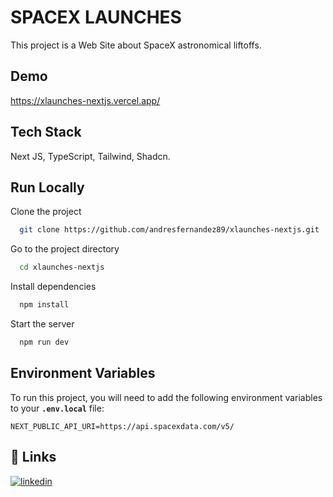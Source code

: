 # SPACEX LAUNCHES

This project is a Web Site about SpaceX astronomical liftoffs.

## Demo

https://xlaunches-nextjs.vercel.app/

## Tech Stack

Next JS, TypeScript, Tailwind, Shadcn.

## Run Locally

Clone the project

```bash
  git clone https://github.com/andresfernandez89/xlaunches-nextjs.git
```

Go to the project directory

```bash
  cd xlaunches-nextjs
```

Install dependencies

```bash
  npm install
```

Start the server

```bash
  npm run dev
```

## Environment Variables

To run this project, you will need to add the following environment variables to your **`.env.local`** file:

`NEXT_PUBLIC_API_URI=https://api.spacexdata.com/v5/`

## 🔗 Links

[![linkedin](https://img.shields.io/badge/linkedin-0A66C2?style=for-the-badge&logo=linkedin&logoColor=white)](https://www.linkedin.com/in/andresfernandez89/)
